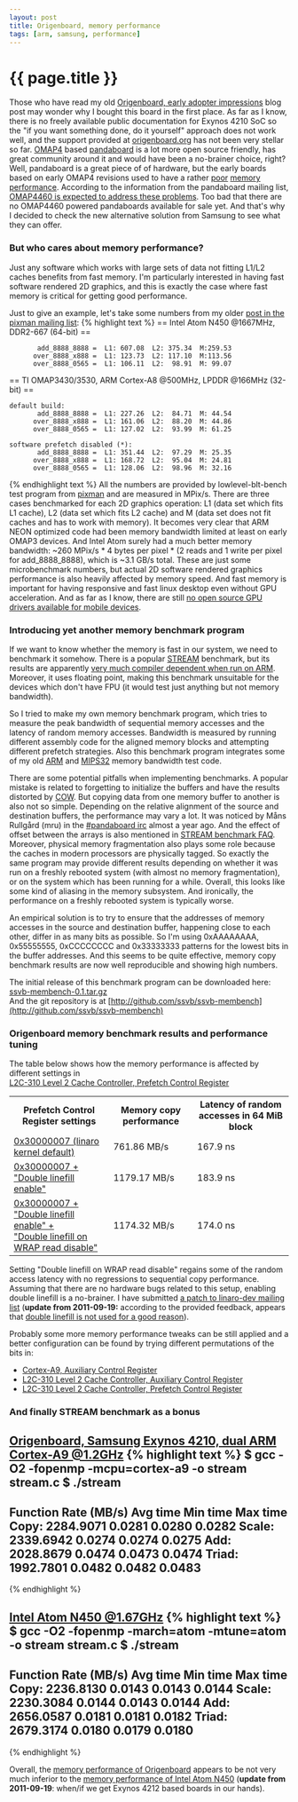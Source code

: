 ```yaml
---
layout: post
title: Origenboard, memory performance
tags: [arm, samsung, performance]
---
```


{{ page.title }}
================

Those who have read my old
[Origenboard, early adopter impressions](http://ssvb.github.com/2011/07/30/origenboard-early-adopter.html)
blog post may wonder why I bought this board in the first place. As far as I know, there is no
freely available public documentation for Exynos 4210 SoC so the "if you want something done, do
it yourself" approach does not work well, and the support provided at
[origenboard.org](http://www.origenboard.org/) has not been very stellar so far.
[OMAP4](http://focus.ti.com/general/docs/wtbu/wtbuproductcontent.tsp?contentId=53243&navigationId=12843&templateId=6123)
based [pandaboard](http://pandaboard.org/) is a lot more open source friendly, has great community
around it and would have been a no-brainer choice, right?
Well, pandaboard is a great piece of of hardware, but the early boards based on early OMAP4 revisions
used to have a rather
[poor](http://computerarch.com/log/2011/03/01/pandaboard/)
[memory](http://groups.google.com/group/pandaboard/browse_thread/thread/24d80cc66f52b789/b977c1ee5eb5a78c?#b977c1ee5eb5a78c)
[performance](http://groups.google.com/group/pandaboard/browse_thread/thread/2d4d82eb530e8195).
According to the information from the pandaboard mailing list, [OMAP4460 is expected to address these problems](http://groups.google.com/group/pandaboard/msg/dfd2d2e1336d435b).
Too bad that there are no OMAP4460 powered pandaboards available for sale yet. And that's why I decided to check the new alternative
solution from Samsung to see what they can offer.

### But who cares about memory performance?

Just any software which works with large sets of data not fitting L1/L2 caches
benefits from fast memory. I'm particularly interested in having fast software
rendered 2D graphics, and this is exactly the case where fast memory is
critical for getting good performance.

Just to give an example, let's take some numbers from my older
[post in the pixman mailing list](http://www.mail-archive.com/pixman@lists.freedesktop.org/msg00695.html):
{% highlight text %}
== Intel Atom N450 @1667MHz, DDR2-667 (64-bit) ==

           add_8888_8888 =  L1: 607.08  L2: 375.34  M:259.53
          over_8888_x888 =  L1: 123.73  L2: 117.10  M:113.56
          over_8888_0565 =  L1: 106.11  L2:  98.91  M: 99.07

== TI OMAP3430/3530, ARM Cortex-A8 @500MHz, LPDDR @166MHz (32-bit) ==

    default build:
           add_8888_8888 =  L1: 227.26  L2:  84.71  M: 44.54
          over_8888_x888 =  L1: 161.06  L2:  88.20  M: 44.86
          over_8888_0565 =  L1: 127.02  L2:  93.99  M: 61.25

    software prefetch disabled (*):
           add_8888_8888 =  L1: 351.44  L2:  97.29  M: 25.35
          over_8888_x888 =  L1: 168.72  L2:  95.04  M: 24.81
          over_8888_0565 =  L1: 128.06  L2:  98.96  M: 32.16
{% endhighlight text %}
All the numbers are provided by lowlevel-blt-bench test program from [pixman](http://pixman.org/)
and are measured in MPix/s.
There are three cases benchmarked for each 2D graphics operation: L1 (data set which fits L1 cache),
L2 (data set which fits L2 cache) and M (data set does not fit caches and has to work with memory).
It becomes very clear that ARM NEON optimized code had been memory bandwidth limited at least on
early OMAP3 devices. And Intel Atom surely had a much better memory bandwidth:
~260 MPix/s * 4 bytes per pixel * (2 reads and 1 write per pixel for add_8888_8888), which is ~3.1 GB/s
total. These are just some microbenchmark numbers, but actual 2D software rendered graphics performance
is also heavily affected by memory speed. And fast memory is important for having responsive
and fast linux desktop even without GPU acceleration. And as far as I know, there are still
[no open source GPU drivers available for mobile devices](http://www.phoronix.com/scan.php?page=news_item&px=OTgyMA).

### Introducing yet another memory benchmark program

If we want to know whether the memory is fast in our system, we need to benchmark it somehow.
There is a popular [STREAM](http://www.cs.virginia.edu/stream/FTP/Code/stream.c) benchmark,
but its results are apparently
[very much compiler dependent when run on ARM](http://groups.google.com/group/pandaboard/msg/1e5f08c949d4bf5d).
Moreover, it uses floating point, making this benchmark unsuitable for
the devices which don't have FPU (it would test just anything but not memory bandwidth).

So I tried to make my own memory benchmark program, which tries to measure the peak
bandwidth of sequential memory accesses and the latency of random memory accesses.
Bandwidth is measured by running different assembly code for the aligned memory blocks
and attempting different prefetch strategies. Also this benchmark program integrates
some of my old [ARM](http://permalink.gmane.org/gmane.comp.graphics.pixman/1104) and
[MIPS32](http://permalink.gmane.org/gmane.comp.graphics.pixman/1026) memory bandwidth
test code.

There are some potential pitfalls when implementing benchmarks. A popular mistake is
related to forgetting to initialize the buffers and have the results distorted by [COW](http://en.wikipedia.org/wiki/Copy-on-write).
But copying data from one memory buffer to another is also not so simple. Depending
on the relative alignment of the source and destination buffers, the
performance may vary a lot. It was noticed by
Måns Rullgård
(mru)
in the [#pandaboard irc](http://pandaboard.org/pbirclogs/index.php?date=2010-11-04#T21:52:53) almost a year ago. And
the effect of offset between the arrays is also mentioned in [STREAM benchmark FAQ](http://www.cs.virginia.edu/stream/ref.html).
Moreover, physical memory fragmentation also plays
some role because the caches in modern processors are physically tagged. So exactly
the same program may provide different results depending on whether it was run on
a freshly rebooted system (with almost no memory fragmentation), or on the system
which has been running for a while. Overall, this looks like some kind of aliasing in the
memory subsystem. And ironically, the performance on a freshly rebooted system
is typically worse.

An empirical solution is to try to ensure that the addresses
of memory accesses in the source and destination buffer, happening close
to each other, differ in as many bits as possible. So I'm using 0xAAAAAAAA,
0x55555555, 0xCCCCCCCC and 0x33333333 patterns for the lowest bits
in the buffer addresses. And this seems to be quite effective, memory copy
benchmark results are now well reproducible and showing high numbers.

The initial release of this benchmark program can be downloaded here: [ssvb-membench-0.1.tar.gz](http://github.com/downloads/ssvb/ssvb-membench/ssvb-membench-0.1.tar.gz)<br>
And the git repository is at [http://github.com/ssvb/ssvb-membench](http://github.com/ssvb/ssvb-membench)

### Origenboard memory benchmark results and performance tuning

The table below shows how the memory performance is affected by different settings in<br>
<a href="http://infocenter.arm.com/help/topic/com.arm.doc.ddi0246f/CHDHIECI.html">L2C-310 Level 2 Cache Controller, Prefetch Control Register</a>
<table>
<th>Prefetch Control Register settings
<th>Memory copy performance
<th>Latency of random accesses in 64 MiB block
<tr><td><a href="http://ssvb.github.com/files/2011-09-13/origen-membench-1.txt">0x30000007 (linaro kernel default)</a>
<td>761.86 MB/s<td>167.9 ns
<tr><td><a href="http://ssvb.github.com/files/2011-09-13/origen-membench-2.txt">0x30000007 + "Double linefill enable"</a>
<td>1179.17 MB/s<td>183.9 ns
<tr><td><a href="http://ssvb.github.com/files/2011-09-13/origen-membench-3.txt">0x30000007 + "Double linefill enable" +<br>"Double linefill on WRAP read disable"</a>
<td>1174.32 MB/s<td>174.0 ns
</table>

Setting "Double linefill on WRAP read disable" regains some of the random access
latency with no regressions to sequential copy performance. Assuming that there are
no hardware bugs related to this setup, enabling double linefill is a no-brainer.
I have submitted [a patch to linaro-dev mailing list](http://lists.linaro.org/pipermail/linaro-dev/2011-September/007462.html)
(<b>update from 2011-09-19:</b> according to the provided feedback, appears that [double linefill is not used for a good reason](http://lists.linaro.org/pipermail/linaro-dev/2011-September/007506.html)).

Probably some more memory performance tweaks can be still applied and
a better configuration can be found by trying different permutations
of the bits in:

* [Cortex-A9, Auxiliary Control Register](http://infocenter.arm.com/help/topic/com.arm.doc.ddi0388g/CIHCHFCG.html)
* [L2C-310 Level 2 Cache Controller, Auxiliary Control Register](http://infocenter.arm.com/help/topic/com.arm.doc.ddi0246f/Beifcidc.html)
* [L2C-310 Level 2 Cache Controller, Prefetch Control Register](http://infocenter.arm.com/help/topic/com.arm.doc.ddi0246f/CHDHIECI.html)


### And finally STREAM benchmark as a bonus

[Origenboard, Samsung Exynos 4210, dual ARM Cortex-A9 @1.2GHz](http://ssvb.github.com/files/2011-09-13/stream-origen.txt)
{% highlight text %}
$ gcc -O2 -fopenmp -mcpu=cortex-a9 -o stream stream.c
$ ./stream
-------------------------------------------------------------
Function      Rate (MB/s)   Avg time     Min time     Max time
Copy:        2284.9071       0.0281       0.0280       0.0282
Scale:       2339.6942       0.0274       0.0274       0.0275
Add:         2028.8679       0.0474       0.0473       0.0474
Triad:       1992.7801       0.0482       0.0482       0.0483
-------------------------------------------------------------
{% endhighlight %}

[Intel Atom N450 @1.67GHz](http://ssvb.github.com/files/2011-09-13/stream-atom.txt)
{% highlight text %}
$ gcc -O2 -fopenmp -march=atom -mtune=atom -o stream stream.c
$ ./stream
-------------------------------------------------------------
Function      Rate (MB/s)   Avg time     Min time     Max time
Copy:        2236.8130       0.0143       0.0143       0.0144
Scale:       2230.3084       0.0144       0.0143       0.0144
Add:         2656.0587       0.0181       0.0181       0.0182
Triad:       2679.3174       0.0180       0.0179       0.0180
-------------------------------------------------------------
{% endhighlight %}

Overall, the [memory performance of Origenboard](http://ssvb.github.com/files/2011-09-13/origen-membench-3.txt)
appears to be not very much inferior to the [memory performance of Intel Atom N450](http://ssvb.github.com/files/2011-09-13/atom-membench.txt)
(<b>update from 2011-09-19</b>: when/if we get Exynos 4212 based boards in our hands).
